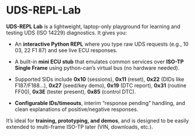 # UDS-REPL-Lab
**UDS-REPL Lab** is a lightweight, laptop-only playground for learning and testing UDS (ISO 14229) diagnostics. It gives you:

- An **interactive Python REPL** where you type raw UDS requests (e.g., 10 03, 22 F1 87) and see live ECU responses.

- A built-in **mini ECU stub** that emulates common services over **ISO-TP Single Frame** using python-can’s virtual bus (no hardware needed).

- Supported SIDs include **0x10** (sessions), **0x11** (reset), **0x22** (DIDs like F187/F188…), **0x27** (seed/key demo), **0x19** (DTC report), **0x31** (routine FF00), **0x3E** (tester present), **0x85** (control DTC).

- **Configurable IDs/timeouts**, interim “response pending” handling, and clean explanations of positive/negative responses.

It’s ideal for **training, prototyping, and demos**, and is designed to be easily extended to multi-frame ISO-TP later (VIN, downloads, etc.).

